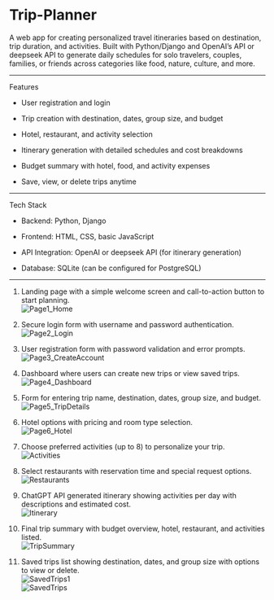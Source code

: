 # Trip-Planner
A web app for creating personalized travel itineraries based on destination, trip duration, and activities. Built with Python/Django and OpenAI’s API or deepseek API to generate daily schedules for solo travelers, couples, families, or friends across categories like food, nature, culture, and more.

----------------------------------------------------------
Features
  
   - User registration and login

   - Trip creation with destination, dates, group size, and budget

   - Hotel, restaurant, and activity selection

   - Itinerary generation with detailed schedules and cost breakdowns

   - Budget summary with hotel, food, and activity expenses

   - Save, view, or delete trips anytime
    
----------------------------------------------------------
Tech Stack

   - Backend: Python, Django

   - Frontend: HTML, CSS, basic JavaScript

   - API Integration: OpenAI or deepseek API (for itinerary generation)

   - Database: SQLite (can be configured for PostgreSQL)
----------------------------------------------------------
1. Landing page with a simple welcome screen and call-to-action button to start planning. <br />
![Page1_Home](https://github.com/user-attachments/assets/7b5bee5e-ee0f-435a-a8bb-5458c3f44bbd)

2. Secure login form with username and password authentication. <br />
![Page2_Login](https://github.com/user-attachments/assets/648cd46c-dda3-4aa7-a86d-78ba587eaf1a)

3. User registration form with password validation and error prompts.  <br />
![Page3_CreateAccount](https://github.com/user-attachments/assets/a83e1a4b-99a0-4d27-a9d0-e788ade6d555)

4. Dashboard where users can create new trips or view saved trips. <br />
![Page4_Dashboard](https://github.com/user-attachments/assets/9d1134b8-7035-4ef8-ac85-ad240a9deee6)

5. Form for entering trip name, destination, dates, group size, and budget. <br />
![Page5_TripDetails](https://github.com/user-attachments/assets/f7bf5e66-1d76-4fd6-84ff-ffe6181f99ad)

6. Hotel options with pricing and room type selection. <br />
![Page6_Hotel](https://github.com/user-attachments/assets/8c10e331-b7ed-4703-b612-751b60eab4ac)

7. Choose preferred activities (up to 8) to personalize your trip. <br />
![Activities](https://github.com/user-attachments/assets/11908fec-a3ee-4e8f-b539-71fadbef532b)

8. Select restaurants with reservation time and special request options. <br />
![Restaurants](https://github.com/user-attachments/assets/c68604a5-8938-420b-8123-e673245578fb)

9. 	ChatGPT API generated itinerary showing activities per day with descriptions and estimated cost. <br />
![Itinerary](https://github.com/user-attachments/assets/fef07773-7503-4ebd-b4c3-819afc5e08dd)

10. Final trip summary with budget overview, hotel, restaurant, and activities listed. <br />
![TripSummary](https://github.com/user-attachments/assets/89f2f826-9e7d-470e-b636-258a84e1bf87)

11. Saved trips list showing destination, dates, and group size with options to view or delete. <br />
![SavedTrips1](https://github.com/user-attachments/assets/f518f531-21d8-4e57-9842-44c2067010b4) <br />
![SavedTrips](https://github.com/user-attachments/assets/92dbee97-e7ff-4ad6-afe8-cbcc9b30ef17)
